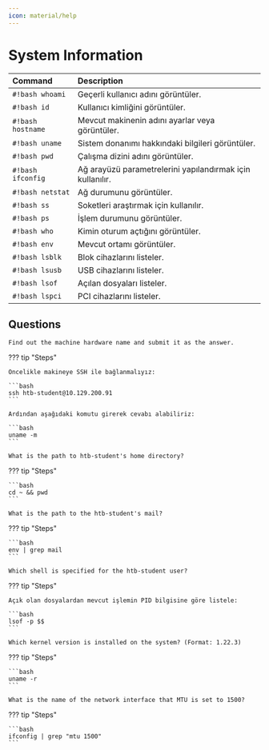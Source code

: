 ```yaml
---
icon: material/help
---
```


# System Information

| Command | Description |
|:---|:---|
| `#!bash whoami` | Geçerli kullanıcı adını görüntüler. |
| `#!bash id` | Kullanıcı kimliğini görüntüler. |
| `#!bash hostname` | Mevcut makinenin adını ayarlar veya görüntüler. |
| `#!bash uname` | Sistem donanımı hakkındaki bilgileri görüntüler. |
| `#!bash pwd` | Çalışma dizini adını görüntüler. |
| `#!bash ifconfig` | Ağ arayüzü parametrelerini yapılandırmak için kullanılır. |
| `#!bash netstat` | Ağ durumunu görüntüler. |
| `#!bash ss` | Soketleri araştırmak için kullanılır. |
| `#!bash ps` | İşlem durumunu görüntüler. |
| `#!bash who` | Kimin oturum açtığını görüntüler. |
| `#!bash env` | Mevcut ortamı görüntüler. |
| `#!bash lsblk` | Blok cihazlarını listeler. |
| `#!bash lsusb` | USB cihazlarını listeler. |
| `#!bash lsof` | Açılan dosyaları listeler. |
| `#!bash lspci` | PCI cihazlarını listeler. |

## Questions

```text
Find out the machine hardware name and submit it as the answer.
```

??? tip "Steps"

    Öncelikle makineye SSH ile bağlanmalıyız:

    ```bash
    ssh htb-student@10.129.200.91
    ```

    Ardından aşağıdaki komutu girerek cevabı alabiliriz:

    ```bash
    uname -m
    ```

```text
What is the path to htb-student's home directory?
```

??? tip "Steps"

    ```bash
    cd ~ && pwd
    ```

```text
What is the path to the htb-student's mail?
```

??? tip "Steps"

    ```bash
    env | grep mail
    ```

```text
Which shell is specified for the htb-student user?
```

??? tip "Steps"

    Açık olan dosyalardan mevcut işlemin PID bilgisine göre listele:

    ```bash
    lsof -p $$
    ```

```text
Which kernel version is installed on the system? (Format: 1.22.3)
```

??? tip "Steps"

    ```bash
    uname -r
    ```

```text
What is the name of the network interface that MTU is set to 1500?
```

??? tip "Steps"

    ```bash
    ifconfig | grep "mtu 1500"
    ```
